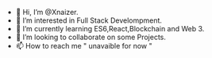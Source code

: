 - 👋 Hi, I’m @Xnaizer.
- 👀 I’m interested in Full Stack Develompment.
- 🌱 I’m currently learning ES6,React,Blockchain and Web 3.
- 💞️ I’m looking to collaborate on some Projects.
- 📫 How to reach me " unavaible for now "

<!---
Xnaizer/Xnaizer is a ✨ special ✨ repository because its `README.md` (this file) appears on your GitHub profile.
You can click the Preview link to take a look at your changes.
--->
